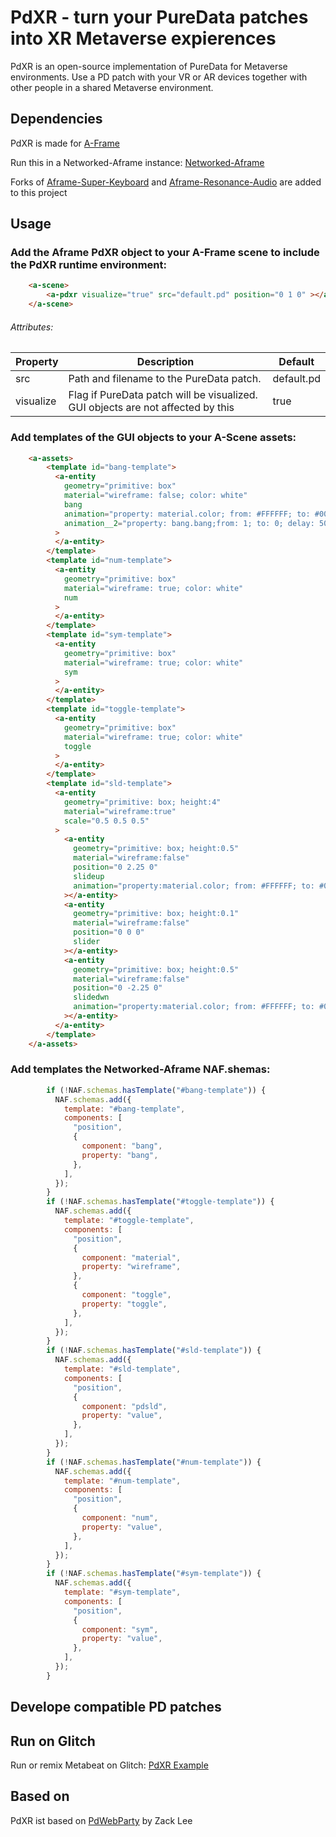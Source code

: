 # PdXR - turn your PureData patches into XR Metaverse expierences

PdXR is an open-source implementation of PureData for Metaverse environments. 
Use a PD patch with your VR or AR devices together with other people in a shared Metaverse environment. 


## Dependencies

PdXR is made for [A-Frame](https://github.com/aframevr/aframe)

Run this in a Networked-Aframe instance: [Networked-Aframe](https://github.com/networked-aframe/networked-aframe)

Forks of [Aframe-Super-Keyboard](https://github.com/supermedium/aframe-super-keyboard) and [Aframe-Resonance-Audio](https://github.com/mkungla/aframe-resonance-audio-component)
are added to this project

## Usage

### Add the Aframe PdXR object to your A-Frame scene to include the PdXR runtime environment:

```html
    <a-scene>
        <a-pdxr visualize="true" src="default.pd" position="0 1 0" ></a-pdxr>
    </a-scene>
```
###### Attributes:

| Property | Description | Default |
| ------------- | ------------- | ------------- |
| src | Path and filename to the PureData patch.  | default.pd  |
| visualize | Flag if PureData patch will be visualized. GUI objects are not affected by this | true |


### Add templates of the GUI objects to your A-Scene assets:

```html
    <a-assets>
        <template id="bang-template">
          <a-entity
            geometry="primitive: box"
            material="wireframe: false; color: white"
            bang
            animation="property: material.color; from: #FFFFFF; to: #000000; dur: 50; dir: reverse; startEvents: pdbng_glow"
            animation__2="property: bang.bang;from: 1; to: 0; delay: 50; dur: 1; startEvents: pdbng_false"
          >
          </a-entity>
        </template>
        <template id="num-template">
          <a-entity
            geometry="primitive: box"
            material="wireframe: true; color: white"
            num
          >
          </a-entity>
        </template>
        <template id="sym-template">
          <a-entity
            geometry="primitive: box"
            material="wireframe: true; color: white"
            sym
          >
          </a-entity>
        </template>
        <template id="toggle-template">
          <a-entity
            geometry="primitive: box"
            material="wireframe: true; color: white"
            toggle
          >
          </a-entity>
        </template>
        <template id="sld-template">
          <a-entity
            geometry="primitive: box; height:4"
            material="wireframe:true"
            scale="0.5 0.5 0.5"
          >
            <a-entity
              geometry="primitive: box; height:0.5"
              material="wireframe:false"
              position="0 2.25 0"
              slideup
              animation="property:material.color; from: #FFFFFF; to: #000000; dur:50; dir:reverse; startEvents: pdsldup_glow"
            ></a-entity>
            <a-entity
              geometry="primitive: box; height:0.1"
              material="wireframe:false"
              position="0 0 0"
              slider
            ></a-entity>
            <a-entity
              geometry="primitive: box; height:0.5"
              material="wireframe:false"
              position="0 -2.25 0"
              slidedwn
              animation="property:material.color; from: #FFFFFF; to: #000000; dur:50; dir:reverse; startEvents: pdslddwn_glow"
            ></a-entity>
          </a-entity>
        </template>
    </a-assets>
```


### Add templates the Networked-Aframe NAF.shemas: 


```javascript
        if (!NAF.schemas.hasTemplate("#bang-template")) {
          NAF.schemas.add({
            template: "#bang-template",
            components: [
              "position",
              {
                component: "bang",
                property: "bang",
              },
            ],
          });
        }
        if (!NAF.schemas.hasTemplate("#toggle-template")) {
          NAF.schemas.add({
            template: "#toggle-template",
            components: [
              "position",
              {
                component: "material",
                property: "wireframe",
              },
              {
                component: "toggle",
                property: "toggle",
              },
            ],
          });
        }
        if (!NAF.schemas.hasTemplate("#sld-template")) {
          NAF.schemas.add({
            template: "#sld-template",
            components: [
              "position",
              {
                component: "pdsld",
                property: "value",
              },
            ],
          });
        }
        if (!NAF.schemas.hasTemplate("#num-template")) {
          NAF.schemas.add({
            template: "#num-template",
            components: [
              "position",
              {
                component: "num",
                property: "value",
              },
            ],
          });
        }
        if (!NAF.schemas.hasTemplate("#sym-template")) {
          NAF.schemas.add({
            template: "#sym-template",
            components: [
              "position",
              {
                component: "sym",
                property: "value",
              },
            ],
          });
        }
```

## Develope compatible PD patches




## Run on Glitch

Run or remix Metabeat on Glitch: [PdXR Example](https://pdxr.glitch.me/)


## Based on

PdXR ist based on [PdWebParty](https://github.com/cuinjune/PdWebParty) by Zack Lee
